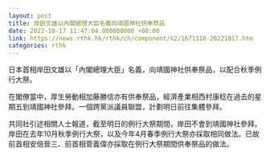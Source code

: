 ```yaml
---
layout: post
title: 岸田文雄以內閣總理大臣名義向靖國神社供奉祭品
date: 2022-10-17 11:47:04.000000000 +08:00
link: https://news.rthk.hk/rthk/ch/component/k2/1671310-20221017.htm
categories: rthk
---
```


日本首相岸田文雄以「內閣總理大臣」名義，向靖國神社供奉祭品，以配合秋季例行大祭。

在閣僚當中，厚生勞動相加藤勝信亦有供奉祭品，經濟產業相西村康稔在過去的星期五到靖國神社參拜。一個跨黨派議員聯盟，計劃明日前往集體參拜。

共同社引述相關人士報道，截至明日的例行大祭期間，岸田不會到靖國神社參拜。岸田在去年10月秋季例行大祭，以及今年4月春季例行大祭亦採取相同做法。已故前首相安倍晉三、前首相菅義偉亦採取在例行大祭期間供奉祭品的做法。

